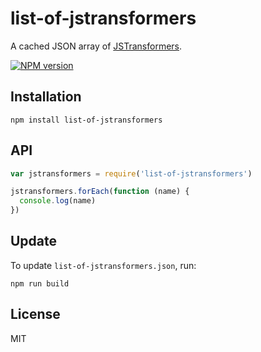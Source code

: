 # list-of-jstransformers

A cached JSON array of [JSTransformers](http://github.com/jstransformers).

[![NPM version](https://img.shields.io/npm/v/list-of-jstransformers.svg)](https://www.npmjs.org/package/list-of-jstransformers)

## Installation

    npm install list-of-jstransformers

## API

```js
var jstransformers = require('list-of-jstransformers')

jstransformers.forEach(function (name) {
  console.log(name)
})
```

## Update

To update `list-of-jstransformers.json`, run:
  ```
  npm run build
  ```

## License

MIT
